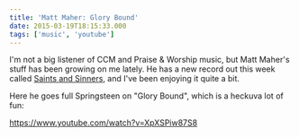 ```yaml
---
title: 'Matt Maher: Glory Bound'
date: 2015-03-19T18:15:33.000
tags: ['music', 'youtube']
---
```


I'm not a big listener of CCM and Praise & Worship music, but Matt Maher's stuff has been growing on me lately. He has a new record out this week called [Saints and Sinners](http://www.amazon.com/gp/product/B00U0VCJRQ/ref=as_li_tl?ie=UTF8&camp=1789&creative=390957&creativeASIN=B00U0VCJRQ&linkCode=as2&tag=chrishubbs-20&linkId=3VZC5K4S5W3T7GWW), and I've been enjoying it quite a bit.

Here he goes full Springsteen on "Glory Bound", which is a heckuva lot of fun:

https://www.youtube.com/watch?v=XpXSPiw87S8
